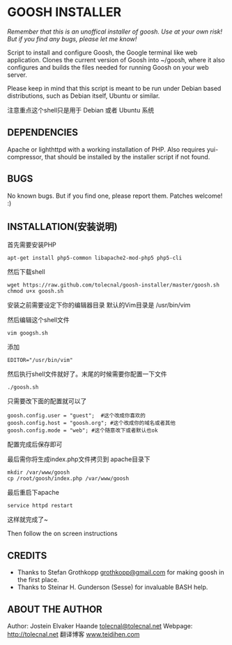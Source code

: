 GOOSH INSTALLER
===============

*Remember that this is an unoffical installer of goosh. Use at your own risk! But if you find any bugs, please let me know!*

Script to install and configure Goosh, the Google terminal like web
application. Clones the current version of Goosh into ~/goosh, where
it also configures and builds the files needed for running Goosh on
your web server.

Please keep in mind that this script is meant to be run under Debian
based distributions, such as Debian itself, Ubuntu or similar.

注意重点这个shell只是用于 Debian 或者 Ubuntu 系统

DEPENDENCIES
------------

Apache or lighthttpd with a working installation of PHP. Also requires yui-compressor, that should be installed by the installer script if not found.

BUGS
----

No known bugs. But if you find one, please report them. Patches welcome! :)

INSTALLATION(安装说明)
------------
首先需要安装PHP 

    apt-get install php5-common libapache2-mod-php5 php5-cli
    
然后下载shell

    wget https://raw.github.com/tolecnal/goosh-installer/master/goosh.sh
    chmod u+x goosh.sh
    
安装之前需要设定下你的编辑器目录 默认的Vim目录是 /usr/bin/vim 

然后编辑这个shell文件  

    vim googsh.sh
    
添加

    EDITOR="/usr/bin/vim"
    
然后执行shell文件就好了。末尾的时候需要你配置一下文件 

    ./goosh.sh
    
只需要改下面的配置就可以了

    goosh.config.user = "guest";  #这个改成你喜欢的
    goosh.config.host = "goosh.org"; #这个改成你的域名或者其他
    goosh.config.mode = "web"; #这个随意改下或者默认也ok
    
配置完成后保存即可
    
最后需你将生成index.php文件拷贝到 apache目录下

    mkdir /var/www/goosh
    cp /root/goosh/index.php /var/www/goosh
    
最后重启下apache

    service httpd restart
    
这样就完成了~

Then follow the on screen instructions

CREDITS
-------

* Thanks to Stefan Grothkopp <grothkopp@gmail.com> for making goosh in the first place.
* Thanks to Steinar H. Gunderson (Sesse) for invaluable BASH help.

ABOUT THE AUTHOR
----------------

Author: Jostein Elvaker Haande <tolecnal@tolecnal.net>
Webpage: http://tolecnal.net
翻译博客 www.teidihen.com
